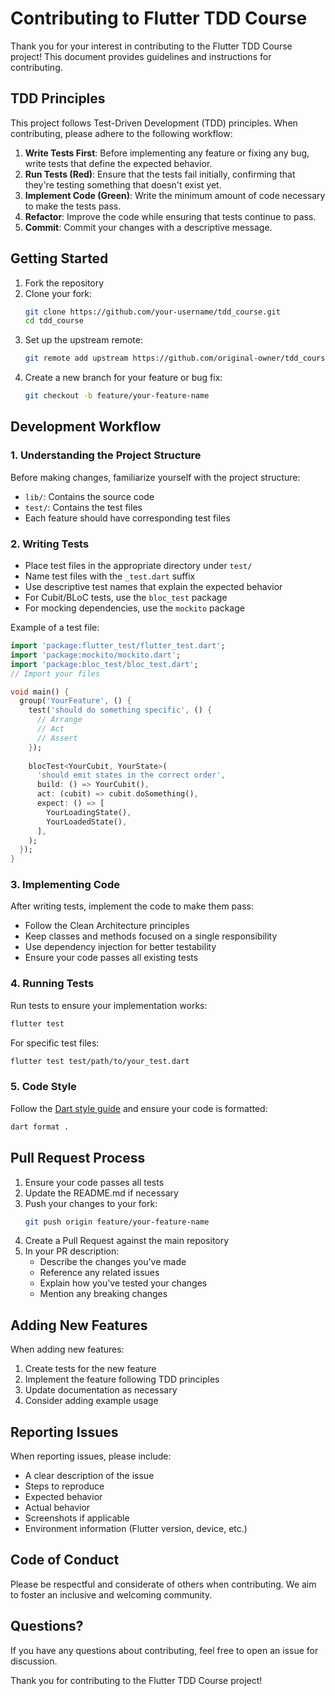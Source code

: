 # Contributing to Flutter TDD Course

Thank you for your interest in contributing to the Flutter TDD Course project! This document provides guidelines and instructions for contributing.

## TDD Principles

This project follows Test-Driven Development (TDD) principles. When contributing, please adhere to the following workflow:

1. **Write Tests First**: Before implementing any feature or fixing any bug, write tests that define the expected behavior.
2. **Run Tests (Red)**: Ensure that the tests fail initially, confirming that they're testing something that doesn't exist yet.
3. **Implement Code (Green)**: Write the minimum amount of code necessary to make the tests pass.
4. **Refactor**: Improve the code while ensuring that tests continue to pass.
5. **Commit**: Commit your changes with a descriptive message.

## Getting Started

1. Fork the repository
2. Clone your fork:
   ```bash
   git clone https://github.com/your-username/tdd_course.git
   cd tdd_course
   ```
3. Set up the upstream remote:
   ```bash
   git remote add upstream https://github.com/original-owner/tdd_course.git
   ```
4. Create a new branch for your feature or bug fix:
   ```bash
   git checkout -b feature/your-feature-name
   ```

## Development Workflow

### 1. Understanding the Project Structure

Before making changes, familiarize yourself with the project structure:
- `lib/`: Contains the source code
- `test/`: Contains the test files
- Each feature should have corresponding test files

### 2. Writing Tests

- Place test files in the appropriate directory under `test/`
- Name test files with the `_test.dart` suffix
- Use descriptive test names that explain the expected behavior
- For Cubit/BLoC tests, use the `bloc_test` package
- For mocking dependencies, use the `mockito` package

Example of a test file:
```dart
import 'package:flutter_test/flutter_test.dart';
import 'package:mockito/mockito.dart';
import 'package:bloc_test/bloc_test.dart';
// Import your files

void main() {
  group('YourFeature', () {
    test('should do something specific', () {
      // Arrange
      // Act
      // Assert
    });
    
    blocTest<YourCubit, YourState>(
      'should emit states in the correct order',
      build: () => YourCubit(),
      act: (cubit) => cubit.doSomething(),
      expect: () => [
        YourLoadingState(),
        YourLoadedState(),
      ],
    );
  });
}
```

### 3. Implementing Code

After writing tests, implement the code to make them pass:
- Follow the Clean Architecture principles
- Keep classes and methods focused on a single responsibility
- Use dependency injection for better testability
- Ensure your code passes all existing tests

### 4. Running Tests

Run tests to ensure your implementation works:
```bash
flutter test
```

For specific test files:
```bash
flutter test test/path/to/your_test.dart
```

### 5. Code Style

Follow the [Dart style guide](https://dart.dev/guides/language/effective-dart/style) and ensure your code is formatted:
```bash
dart format .
```

## Pull Request Process

1. Ensure your code passes all tests
2. Update the README.md if necessary
3. Push your changes to your fork:
   ```bash
   git push origin feature/your-feature-name
   ```
4. Create a Pull Request against the main repository
5. In your PR description:
   - Describe the changes you've made
   - Reference any related issues
   - Explain how you've tested your changes
   - Mention any breaking changes

## Adding New Features

When adding new features:
1. Create tests for the new feature
2. Implement the feature following TDD principles
3. Update documentation as necessary
4. Consider adding example usage

## Reporting Issues

When reporting issues, please include:
- A clear description of the issue
- Steps to reproduce
- Expected behavior
- Actual behavior
- Screenshots if applicable
- Environment information (Flutter version, device, etc.)

## Code of Conduct

Please be respectful and considerate of others when contributing. We aim to foster an inclusive and welcoming community.

## Questions?

If you have any questions about contributing, feel free to open an issue for discussion.

Thank you for contributing to the Flutter TDD Course project! 
